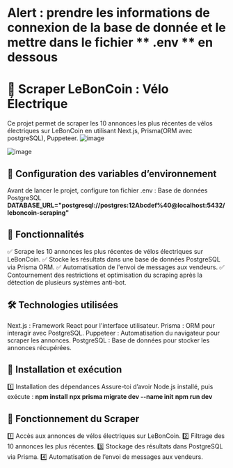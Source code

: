 # Alert : prendre les informations de connexion de la base de donnée et le mettre dans le fichier  ** .env ** en dessous

# 🚀 Scraper LeBonCoin : Vélo Électrique
Ce projet permet de scraper les 10 annonces les plus récentes de vélos électriques sur LeBonCoin en utilisant Next.js, Prisma(ORM avec postgreSQL), Puppeteer.
![image](https://github.com/user-attachments/assets/86a0c73f-ba38-4819-8fab-50aab9cbd47e)

![image](https://github.com/user-attachments/assets/81f9bafe-aec8-4c16-985c-ca05d98199c0)


## 🔑 Configuration des variables d’environnement
Avant de lancer le projet, configure ton fichier .env :
Base de données PostgreSQL
**DATABASE_URL="postgresql://postgres:12Abcdef%40@localhost:5432/leboncoin-scraping"**


## 📌 Fonctionnalités
✅ Scrape les 10 annonces les plus récentes de vélos électriques sur LeBonCoin.
✅ Stocke les résultats dans une base de données PostgreSQL via Prisma ORM.
✅ Automatisation de l'envoi de messages aux vendeurs.
✅ Contournement des restrictions et optimisation du scraping après la détection de plusieurs systèmes anti-bot.


## 🛠️ Technologies utilisées
Next.js : Framework React pour l'interface utilisateur.
Prisma : ORM pour interagir avec PostgreSQL.
Puppeteer : Automatisation du navigateur pour scraper les annonces.
PostgreSQL : Base de données pour stocker les annonces récupérées.


## 🚀 Installation et exécution
1️⃣ Installation des dépendances
Assure-toi d’avoir Node.js installé, puis exécute :
**npm install**
**npx prisma migrate dev --name init**
**npm run dev**

## 📡 Fonctionnement du Scraper
1️⃣ Accès aux annonces de vélos électriques sur LeBonCoin.
2️⃣ Filtrage des 10 annonces les plus récentes.
3️⃣ Stockage des résultats dans PostgreSQL via Prisma.
4️⃣ Automatisation de l’envoi de messages aux vendeurs.
